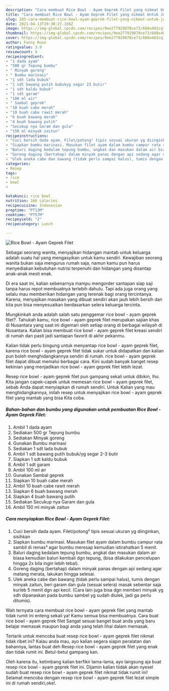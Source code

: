 ```yaml
---
description: "Cara membuat Rice Bowl - Ayam Geprek Filet yang nikmat Untuk Jualan"
title: "Cara membuat Rice Bowl - Ayam Geprek Filet yang nikmat Untuk Jualan"
slug: 285-cara-membuat-rice-bowl-ayam-geprek-filet-yang-nikmat-untuk-jualan
date: 2021-04-13T19:30:27.336Z
image: https://img-global.cpcdn.com/recipes/9ee277929878ce73/680x482cq70/rice-bowl-ayam-geprek-filet-foto-resep-utama.jpg
thumbnail: https://img-global.cpcdn.com/recipes/9ee277929878ce73/680x482cq70/rice-bowl-ayam-geprek-filet-foto-resep-utama.jpg
cover: https://img-global.cpcdn.com/recipes/9ee277929878ce73/680x482cq70/rice-bowl-ayam-geprek-filet-foto-resep-utama.jpg
author: Fanny Rose
ratingvalue: 3.9
reviewcount: 4
recipeingredient:
- "1 dada ayam"
- "500 gr Tepung bumbu"
- " Minyak goreng"
- " Bumbu marinasi"
- "1 sdt lada bubuk"
- "1 sdt bawang putih bubukyg segar 23 butir"
- "1 sdt kaldu bubuk"
- "1 sdt garam"
- "100 ml air"
- " Sambal geprek"
- "10 buah cabe merah"
- "10 buah cabe rawit merah"
- "6 buah bawang merah"
- "4 buah bawang putih"
- "Secukup nya Garam dan gula"
- "150 ml minyak zaitun"
recipeinstructions:
- "Cuci bersih dada ayam. Filet/potong² tipis sesuai ukuran yg diinginkan, sisihkan"
- "Siapkan bumbu marinasi. Masukan filet ayam dalam bumbu campur rata sambil di remas² agar bumbu meresap kemudian istirahatkan 5 menit."
- "Baluri daging kedalam tepung bumbu, angkat dan masukan dalam air biasa kemudian baluri kembali dgn tepung, (bisa dilakukan pencelupan hingga 2x bila ingin lebih tebal)."
- "Goreng daging (bertahap) dalam minyak panas dengan api sedang agar matang merata, lakukan hingga selesai."
- "Ulek aneka cabe dan bawang (tidak perlu sampai halus), tumis dengan minyak zaitun, beri garam dan gula (sesuai selera) masak sebentar saja kurleb 5 menit dgn api kecil. (Cara lain juga bisa dgn memberi minyak yg sdh dipanaskan pada bumbu sambel yg sudah diulek, jadi ga perlu ditumis)."
categories:
- Resep
tags:
- rice
- bowl
- 

katakunci: rice bowl  
nutrition: 166 calories
recipecuisine: Indonesian
preptime: "PT13M"
cooktime: "PT57M"
recipeyield: "2"
recipecategory: Lunch

---
```



![Rice Bowl - Ayam Geprek Filet](https://img-global.cpcdn.com/recipes/9ee277929878ce73/680x482cq70/rice-bowl-ayam-geprek-filet-foto-resep-utama.jpg)

Sebagai seorang wanita, menyajikan hidangan mantab untuk keluarga adalah suatu hal yang mengasyikan untuk kamu sendiri. Kewajiban seorang  wanita bukan saja mengurus rumah saja, namun kamu pun harus menyediakan kebutuhan nutrisi terpenuhi dan hidangan yang disantap anak-anak mesti enak.

Di era  saat ini, kalian sebenarnya mampu mengorder santapan siap saji tanpa harus repot membuatnya terlebih dahulu. Tapi ada juga orang yang selalu mau memberikan hidangan yang terenak bagi orang tercintanya. Karena, menyajikan masakan yang dibuat sendiri akan jauh lebih bersih dan kita pun bisa menyesuaikan berdasarkan selera keluarga tercinta. 



Mungkinkah anda adalah salah satu penggemar rice bowl - ayam geprek filet?. Tahukah kamu, rice bowl - ayam geprek filet merupakan sajian khas di Nusantara yang saat ini digemari oleh setiap orang di berbagai wilayah di Nusantara. Kalian bisa membuat rice bowl - ayam geprek filet kreasi sendiri di rumah dan pasti jadi santapan favorit di akhir pekanmu.

Kalian tidak perlu bingung untuk menyantap rice bowl - ayam geprek filet, karena rice bowl - ayam geprek filet tidak sukar untuk didapatkan dan kalian pun boleh menghidangkannya sendiri di rumah. rice bowl - ayam geprek filet dapat dibuat memalui berbagai cara. Kini sudah banyak banget resep kekinian yang menjadikan rice bowl - ayam geprek filet lebih lezat.

Resep rice bowl - ayam geprek filet pun gampang sekali untuk dibikin, lho. Kita jangan capek-capek untuk memesan rice bowl - ayam geprek filet, sebab Anda dapat menyiapkan di rumah sendiri. Untuk Kalian yang mau menghidangkannya, inilah resep untuk menyajikan rice bowl - ayam geprek filet yang mantab yang bisa Kita coba.

<!--inarticleads1-->

##### Bahan-bahan dan bumbu yang digunakan untuk pembuatan Rice Bowl - Ayam Geprek Filet:

1. Ambil 1 dada ayam
1. Sediakan 500 gr Tepung bumbu
1. Sediakan  Minyak goreng
1. Gunakan  Bumbu marinasi
1. Sediakan 1 sdt lada bubuk
1. Ambil 1 sdt bawang putih bubuk/yg segar 2-3 butir
1. Siapkan 1 sdt kaldu bubuk
1. Ambil 1 sdt garam
1. Ambil 100 ml air
1. Gunakan  Sambal geprek
1. Siapkan 10 buah cabe merah
1. Ambil 10 buah cabe rawit merah
1. Siapkan 6 buah bawang merah
1. Siapkan 4 buah bawang putih
1. Sediakan Secukup nya Garam dan gula
1. Ambil 150 ml minyak zaitun




<!--inarticleads2-->

##### Cara menyiapkan Rice Bowl - Ayam Geprek Filet:

1. Cuci bersih dada ayam. Filet/potong² tipis sesuai ukuran yg diinginkan, sisihkan
1. Siapkan bumbu marinasi. Masukan filet ayam dalam bumbu campur rata sambil di remas² agar bumbu meresap kemudian istirahatkan 5 menit.
1. Baluri daging kedalam tepung bumbu, angkat dan masukan dalam air biasa kemudian baluri kembali dgn tepung, (bisa dilakukan pencelupan hingga 2x bila ingin lebih tebal).
1. Goreng daging (bertahap) dalam minyak panas dengan api sedang agar matang merata, lakukan hingga selesai.
1. Ulek aneka cabe dan bawang (tidak perlu sampai halus), tumis dengan minyak zaitun, beri garam dan gula (sesuai selera) masak sebentar saja kurleb 5 menit dgn api kecil. (Cara lain juga bisa dgn memberi minyak yg sdh dipanaskan pada bumbu sambel yg sudah diulek, jadi ga perlu ditumis).




Wah ternyata cara membuat rice bowl - ayam geprek filet yang mantab tidak rumit ini enteng sekali ya! Kamu semua bisa membuatnya. Cara buat rice bowl - ayam geprek filet Sangat sesuai banget buat anda yang baru belajar memasak maupun bagi anda yang telah lihai dalam memasak.

Tertarik untuk mencoba buat resep rice bowl - ayam geprek filet nikmat tidak ribet ini? Kalau anda mau, ayo kalian segera siapin peralatan dan bahannya, lantas buat deh Resep rice bowl - ayam geprek filet yang enak dan tidak rumit ini. Betul-betul gampang kan. 

Oleh karena itu, ketimbang kalian berfikir lama-lama, ayo langsung aja buat resep rice bowl - ayam geprek filet ini. Dijamin kalian tiidak akan nyesel sudah buat resep rice bowl - ayam geprek filet nikmat tidak rumit ini! Selamat mencoba dengan resep rice bowl - ayam geprek filet lezat simple ini di rumah sendiri,oke!.

